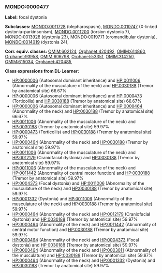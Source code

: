 
### [MONDO:0000477](http://purl.obolibrary.org/obo/MONDO_0000477)
**Label:** focal dystonia

**Subclasses:** [MONDO:0011728](http://purl.obolibrary.org/obo/MONDO_0011728) (blepharospasm), [MONDO:0010747](http://purl.obolibrary.org/obo/MONDO_0010747) (X-linked dystonia-parkinsonism), [MONDO:0011200](http://purl.obolibrary.org/obo/MONDO_0011200) (torsion dystonia 7), [MONDO:0013928](http://purl.obolibrary.org/obo/MONDO_0013928) (dystonia 23), [MONDO:0019771](http://purl.obolibrary.org/obo/MONDO_0019771) (oromandibular dystonia), [MONDO:0014019](http://purl.obolibrary.org/obo/MONDO_0014019) (dystonia 24), 

**Corr. equiv. classes:** [OMIM:602124](http://purl.obolibrary.org/obo/OMIM_602124), [Orphanet:420492](http://www.orpha.net/ORDO/Orphanet_420492), [OMIM:614860](http://purl.obolibrary.org/obo/OMIM_614860), [Orphanet:93958](http://www.orpha.net/ORDO/Orphanet_93958), [OMIM:606798](http://purl.obolibrary.org/obo/OMIM_606798), [Orphanet:53351](http://www.orpha.net/ORDO/Orphanet_53351), [OMIM:314250](http://purl.obolibrary.org/obo/OMIM_314250), [OMIM:615034](http://purl.obolibrary.org/obo/OMIM_615034), [Orphanet:420485](http://www.orpha.net/ORDO/Orphanet_420485), 

**Class expressions from DL-Learner:**

- [HP:0000006](http://purl.obolibrary.org/obo/HP_0000006) (Autosomal dominant inheritance) and [HP:0011006](http://purl.obolibrary.org/obo/HP_0011006) (Abnormality of the musculature of the neck) and [HP:0030188](http://purl.obolibrary.org/obo/HP_0030188) (Tremor by anatomical site) 66.67%
- [HP:0000006](http://purl.obolibrary.org/obo/HP_0000006) (Autosomal dominant inheritance) and [HP:0000473](http://purl.obolibrary.org/obo/HP_0000473) (Torticollis) and [HP:0030188](http://purl.obolibrary.org/obo/HP_0030188) (Tremor by anatomical site) 66.67%
- [HP:0000006](http://purl.obolibrary.org/obo/HP_0000006) (Autosomal dominant inheritance) and [HP:0000464](http://purl.obolibrary.org/obo/HP_0000464) (Abnormality of the neck) and [HP:0030188](http://purl.obolibrary.org/obo/HP_0030188) (Tremor by anatomical site) 66.67%
- [HP:0011006](http://purl.obolibrary.org/obo/HP_0011006) (Abnormality of the musculature of the neck) and [HP:0030188](http://purl.obolibrary.org/obo/HP_0030188) (Tremor by anatomical site) 59.97%
- [HP:0000473](http://purl.obolibrary.org/obo/HP_0000473) (Torticollis) and [HP:0030188](http://purl.obolibrary.org/obo/HP_0030188) (Tremor by anatomical site) 59.97%
- [HP:0000464](http://purl.obolibrary.org/obo/HP_0000464) (Abnormality of the neck) and [HP:0030188](http://purl.obolibrary.org/obo/HP_0030188) (Tremor by anatomical site) 59.97%
- [HP:0011006](http://purl.obolibrary.org/obo/HP_0011006) (Abnormality of the musculature of the neck) and [HP:0012179](http://purl.obolibrary.org/obo/HP_0012179) (Craniofacial dystonia) and [HP:0030188](http://purl.obolibrary.org/obo/HP_0030188) (Tremor by anatomical site) 59.97%
- [HP:0011006](http://purl.obolibrary.org/obo/HP_0011006) (Abnormality of the musculature of the neck) and [HP:0011442](http://purl.obolibrary.org/obo/HP_0011442) (Abnormality of central motor function) and [HP:0030188](http://purl.obolibrary.org/obo/HP_0030188) (Tremor by anatomical site) 59.97%
- [HP:0004373](http://purl.obolibrary.org/obo/HP_0004373) (Focal dystonia) and [HP:0011006](http://purl.obolibrary.org/obo/HP_0011006) (Abnormality of the musculature of the neck) and [HP:0030188](http://purl.obolibrary.org/obo/HP_0030188) (Tremor by anatomical site) 59.97%
- [HP:0001332](http://purl.obolibrary.org/obo/HP_0001332) (Dystonia) and [HP:0011006](http://purl.obolibrary.org/obo/HP_0011006) (Abnormality of the musculature of the neck) and [HP:0030188](http://purl.obolibrary.org/obo/HP_0030188) (Tremor by anatomical site) 59.97%
- [HP:0000464](http://purl.obolibrary.org/obo/HP_0000464) (Abnormality of the neck) and [HP:0012179](http://purl.obolibrary.org/obo/HP_0012179) (Craniofacial dystonia) and [HP:0030188](http://purl.obolibrary.org/obo/HP_0030188) (Tremor by anatomical site) 59.97%
- [HP:0000464](http://purl.obolibrary.org/obo/HP_0000464) (Abnormality of the neck) and [HP:0011442](http://purl.obolibrary.org/obo/HP_0011442) (Abnormality of central motor function) and [HP:0030188](http://purl.obolibrary.org/obo/HP_0030188) (Tremor by anatomical site) 59.97%
- [HP:0000464](http://purl.obolibrary.org/obo/HP_0000464) (Abnormality of the neck) and [HP:0004373](http://purl.obolibrary.org/obo/HP_0004373) (Focal dystonia) and [HP:0030188](http://purl.obolibrary.org/obo/HP_0030188) (Tremor by anatomical site) 59.97%
- [HP:0000464](http://purl.obolibrary.org/obo/HP_0000464) (Abnormality of the neck) and [HP:0003011](http://purl.obolibrary.org/obo/HP_0003011) (Abnormality of the musculature) and [HP:0030188](http://purl.obolibrary.org/obo/HP_0030188) (Tremor by anatomical site) 59.97%
- [HP:0000464](http://purl.obolibrary.org/obo/HP_0000464) (Abnormality of the neck) and [HP:0001332](http://purl.obolibrary.org/obo/HP_0001332) (Dystonia) and [HP:0030188](http://purl.obolibrary.org/obo/HP_0030188) (Tremor by anatomical site) 59.97%


